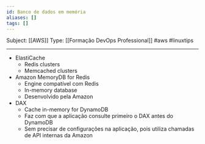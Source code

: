 ```yaml
---
id: Banco de dados em memória
aliases: []
tags: []
---
```


Subject: [[AWS]] 
Type: [[Formação DevOps Professional]]  #aws  #linuxtips 

---
-  ElastiCache
    -  Redis clusters
    -  Memcached clusters
-  Amazon MemoryDB for Redis
    -  Engine compatível com Redis
    -  In-memory database
    -  Desenvolvido pela Amazon
-  DAX
    -  Cache in-memory for DynamoDB
    -  Faz com que a aplicação consulte primeiro o DAX antes do DynamoDB
    -  Sem precisar de configurações na aplicação, pois utiliza chamadas de API internas da Amazon
